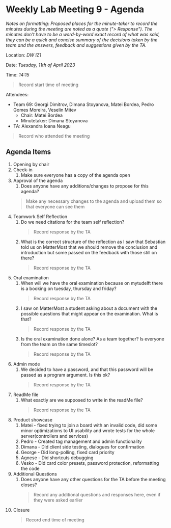 # Weekly Lab Meeting 9 - Agenda

*Notes on formatting:
Proposed places for the minute-taker to record the minutes during the meeting are noted as a quote ("> Response").
The minutes don’t have to be a word-by-word exact record of what was said, they can be a quick and concise summary of the decisions taken by the team and the answers, feedback and suggestions given by the TA.*

Location: *DW IZ1*

Date: *Tuesday, 11th of April 2023*

Time: *14:15*
> Record start time of meeting

Attendees:
- Team 69: Georgi Dimitrov, Dimana Stoyanova, Matei Bordea, Pedro Gomes Moreira, Veselin Mitev
  - Chair: Matei Bordea
  - Minutetaker: Dimana Stoyanova
- TA: Alexandra Ioana Neagu
> Record who attended the meeting

## Agenda Items
1. Opening by chair
2. Check-in
    1. Make sure everyone has a copy of the agenda open
3. Approval of the agenda
    1. Does anyone have any additions/changes to propose for this agenda?
    > Make any necessary changes to the agenda and upload them so that everyone can see them
4. Teamwork Self Reflection
   1.  Do we need citations for the team self reflection?
        >Record response by the TA
   2.  What is the correct structure of the reflection as I saw that Sebastian told us on MatterMost that we should remove the conclusion and introduction but some passed on the feedback with those still on there?
        >Record response by the TA
5. Oral examination
   1. When will we have the oral examination because on mytudelft there is a booking on tuesday, thursday and friday?
        >Record response by the TA
   2. I saw on MatterMost a student asking about a document with the possible questions that might appear on the examination. What is that?
        >Record response by the TA
   3. Is the oral examination done alone? As a team together? Is everyone from the team on the same timeslot?
        >Record response by the TA
6. Admin mode
    1. We decided to have a password, and that this password will be passed as a program argument. Is this ok?
        >Record response by the TA
7. ReadMe file
    1. What exactly are we supposed to write in the readMe file?
        >Record response by the TA
8. Product showcase
   1. Matei - fixed trying to join a board with an invalid code, did some minor optimizations to UI usability and wrote tests for the whole server(controllers and services)
   2. Pedro - Created tag management and admin functionality
   3. Dimana - Did client side testing, dialogues for confirmation
   4. George - Did long-polling, fixed card priority
   5. Agnese - Did shortcuts debugging
   6. Vesko - Did card color presets, password protection, reformatting the code
9. Additional Questions
    1. Does anyone have any other questions for the TA before the meeting closes?
        >Record any additional questions and responses here, even if they were asked earlier
10. Closure
    >Record end time of meeting
